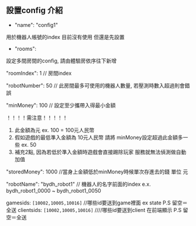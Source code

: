 ## 設置config 介紹

- "name": "config1"

用於機器人帳號的index 目前沒有使用 但還是先設置

- "rooms":

設定多間房間的config, 請由體驗房依序往下新增

"roomIndex": 1   // 房間index

"robotNumber": 50  // 此房間最多可使用的機器人數量, 若壓測時數入超過則會錯誤

"minMoney": 100 // 設定至少攜帶入得最小金額

！！！！需注意！！！！！

1. 此金額為元 ex. 100 = 100元人民幣
2. 假如遊戲的最低準入金額為 10元人民幣 請將 minMoney設定超過此金額多一些 ex. 50
3. 補充2點, 因為若低於準入金額時遊戲會直接踢除玩家 服務就無法偵測做自動加值

"storedMoney": 1000 //當身上金額低於minMoney時候單次存進去的錢 單位 元

"robotName": "bydh_robot1"  // 機器人的名字前面的index
e.x. bydh_robot1_0000 ~ bydh_robot1_0050

gamesids: `[10002,10005,10016]` //哪些id要送到game裡面 ex state P.S 留空＝全送
clientsids: `[10002,10005,10016]` ////哪些id要送到client 在前端顯示 P.S 留空＝全送
